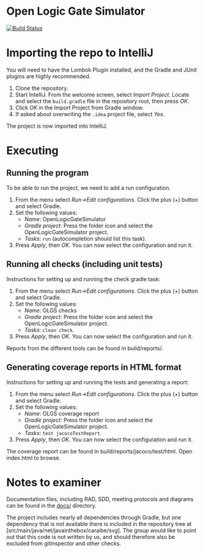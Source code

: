 Open Logic Gate Simulator
=========================

[![Build Status](https://travis-ci.com/NeonSky/OpenLogicGateSimulator.svg?token=XyHcbxehB8TtpGq4DuFW&branch=dev)](https://travis-ci.com/NeonSky/OpenLogicGateSimulator)

# Importing the repo to IntelliJ

You will need to have the Lombok Plugin installed, and the Gradle and JUnit plugins are highly recommended.

1. Clone the repository.
2. Start IntelliJ. From the welcome screen, select *Import Project*. Locate and select the `build.gradle` file in the repository root, then press *OK*.
3. Click *OK* in the Import Project from Gradle window.
4. If asked about overwriting the `.idea` project file, select *Yes*.

The project is now imported into IntelliJ.

# Executing
## Running the program
To be able to run the project, we need to add a run configuration.

1. From the menu select *Run->Edit configurations*. Click the plus (+) button and select Gradle.
2. Set the following values:
   * *Name*: OpenLogicGateSimulator
   * *Gradle project*: Press the folder icon and select the OpenLogicGateSimulator project.
   * *Tasks*: `run` (autocompletion should list this task).
3. Press *Apply*, then *OK*. You can now select the configuration and run it.

## Running all checks (including unit tests)
Instructions for setting up and running the check gradle task:  

1. From the menu select *Run->Edit configurations*. Click the plus (+) button and select Gradle.
2. Set the following values:
   * *Name*: OLGS checks
   * *Gradle project*: Press the folder icon and select the OpenLogicGateSimulator project.
   * *Tasks*: `clean check`.
3. Press *Apply*, then *OK*. You can now select the configuration and run it.

Reports from the different tools can be found in build/reports/. 

## Generating coverage reports in HTML format
Instructions for setting up and running the tests and generating a report:  

1. From the menu select *Run->Edit configurations*. Click the plus (+) button and select Gradle.
2. Set the following values:
   * *Name*: OLGS coverage report
   * *Gradle project*: Press the folder icon and select the OpenLogicGateSimulator project.
   * *Tasks*: `test jacocoTestReport`.
3. Press *Apply*, then *OK*. You can now select the configuration and run it.

The coverage report can be found in build/reports/jacoco/test/html. Open index.html to browse.

# Notes to examiner

Documentation files, including RAD, SDD, meeting protocols and diagrams can be found in the [docs/](docs) directory.

The project includes nearly all dependencies through Gradle, but one dependency that is not available there is included in the repository tree at [src/main/java/net/javainthebox/caraibe/svg]. The group would like to point out that this code is not written by us, and should therefore also be excluded from gitinspector and other checks.
